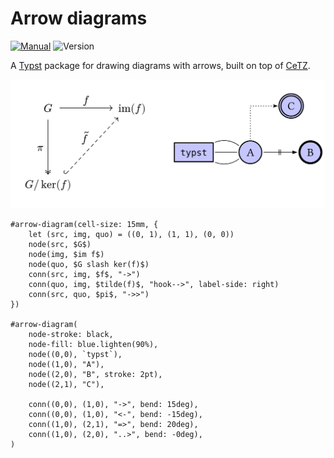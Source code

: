 # Arrow diagrams

[![Manual](https://img.shields.io/badge/docs-manual.pdf-blue)](https://github.com/Jollywatt/arrow-diagrams/raw/master/docs/manual.pdf)
![Version](https://img.shields.io/badge/dynamic/toml?url=https%3A%2F%2Fgithub.com%2FJollywatt%2Farrow-diagrams%2Fraw%2Fmaster%2Ftypst.toml&query=package.version&label=version)

A [Typst]("https://typst.app/") package for drawing diagrams with arrows,
built on top of [CeTZ]("https://github.com/johannes-wolf/cetz").

<picture>
  <source media="(prefers-color-scheme: dark)" srcset="https://github.com/Jollywatt/arrow-diagrams/raw/master/docs/examples/example-2.svg">
  <img alt="logo" width="600" src="https://github.com/Jollywatt/arrow-diagrams/raw/master/docs/examples/example-1.svg">
</picture>

```typ
#arrow-diagram(cell-size: 15mm, {
	let (src, img, quo) = ((0, 1), (1, 1), (0, 0))
	node(src, $G$)
	node(img, $im f$)
	node(quo, $G slash ker(f)$)
	conn(src, img, $f$, "->")
	conn(quo, img, $tilde(f)$, "hook-->", label-side: right)
	conn(src, quo, $pi$, "->>")
})

#arrow-diagram(
	node-stroke: black,
	node-fill: blue.lighten(90%),
	node((0,0), `typst`),
	node((1,0), "A"),
	node((2,0), "B", stroke: 2pt),
	node((2,1), "C"),

	conn((0,0), (1,0), "->", bend: 15deg),
	conn((0,0), (1,0), "<-", bend: -15deg),
	conn((1,0), (2,1), "=>", bend: 20deg),
	conn((1,0), (2,0), "..>", bend: -0deg),
)
```